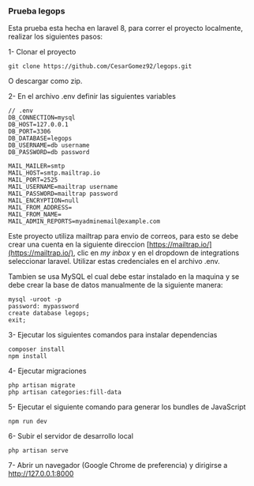 ### Prueba legops

Esta prueba esta hecha en laravel 8, para correr el proyecto localmente, realizar los siguientes pasos:

1- Clonar el proyecto 
```
git clone https://github.com/CesarGomez92/legops.git 
```
O descargar como zip.

2- En el archivo .env definir las siguientes variables
```
// .env
DB_CONNECTION=mysql
DB_HOST=127.0.0.1
DB_PORT=3306
DB_DATABASE=legops
DB_USERNAME=db username
DB_PASSWORD=db password

MAIL_MAILER=smtp
MAIL_HOST=smtp.mailtrap.io
MAIL_PORT=2525
MAIL_USERNAME=mailtrap username
MAIL_PASSWORD=mailtrap password
MAIL_ENCRYPTION=null
MAIL_FROM_ADDRESS=
MAIL_FROM_NAME=
MAIL_ADMIN_REPORTS=myadminemail@example.com
```
Este proyecto utiliza mailtrap para envio de correos, para esto se debe crear una cuenta en la siguiente direccion [https://mailtrap.io/](https://mailtrap.io/), clic en *my inbox* y en el dropdown de integrations seleccionar laravel. Utilizar estas credenciales en el archivo .env.

Tambien se usa MySQL el cual debe estar instalado en la maquina y se debe crear la base de datos manualmente de la siguiente manera:
```
mysql -uroot -p
password: mypassword
create database legops;
exit;
```

3- Ejecutar los siguientes comandos para instalar dependencias
```
composer install
npm install
```

4- Ejecutar migraciones 
```
php artisan migrate
php artisan categories:fill-data
```

5- Ejecutar el siguiente comando para generar los bundles de JavaScript
```
npm run dev
```

6- Subir el servidor de desarrollo local
```
php artisan serve
```

7- Abrir un navegador (Google Chrome de preferencia) y dirigirse a http://127.0.0.1:8000

